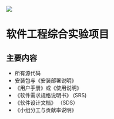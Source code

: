 ![](https://img.shields.io/badge/final-v1.0.0-brightgreen.svg)
# 软件工程综合实验项目
## 主要内容
- 所有源代码
- 安装包与《安装部署说明》
- 《用户手册》或《使用说明》
- 《软件需求规格说明书》 (SRS)
- 《软件设计文档》 （SDS）
- 《小组分工与贡献率说明》
